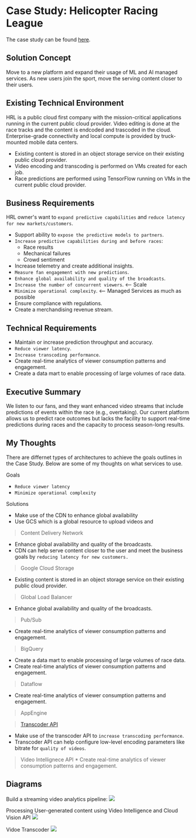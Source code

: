 # Case Study: Helicopter Racing League

The case study can be found [here](https://services.google.com/fh/files/blogs/master_case_study_helicopter_racing_league.pdf).

## Solution Concept

Move to a new platform and expand their usage of ML and AI managed services. As new users join the sport, move the serving content closer to their users.

## Existing Technical Environment

HRL is a public cloud first company with the mission-critical applications running in the current public cloud provider. Video editing is done at the race tracks and the content is endcoded and trascoded in the cloud. Enterprise-grade connectivity and local compute is provided by truck-mounted mobile data centers.

* Existing content is stored in an object storage service on their existing public cloud
provider.
* Video encoding and transcoding is performed on VMs created for each job.
* Race predictions are performed using TensorFlow running on VMs in the current public cloud provider.

## Business Requirements

HRL owner's want to `expand predictive capabilities` and `reduce latency for new markets/customers`.

* Support ability to `expose the predictive models to partners`.
* `Increase predictive capabilities during and before races`:
    * Race results
    * Mechanical failures
    * Crowd sentiment
* Increase telemetry and create additional insights.
* `Measure fan engagement with new predictions`.
* `Enhance global availability and quality of the broadcasts`.
* `Increase the number of concurrent viewers`. <-- Scale
* `Minimize operational complexity`. <-- Managed Services as much as possible
* Ensure compliance with regulations.
* Create a merchandising revenue stream.

## Technical Requirements

* Maintain or increase prediction throughput and accuracy.
* `Reduce viewer latency`.
* `Increase transcoding performance`.
* Create real-time analytics of viewer consumption patterns and engagement.
* Create a data mart to enable processing of large volumes of race data.

## Executive Summary

We listen to our fans, and they want enhanced video streams that include predictions of events within the race (e.g., overtaking). Our current platform allows us to predict race outcomes but lacks the facility to support real-time predictions during races and the capacity to process season-long results.

## My Thoughts

There are differnet types of architectures to achieve the goals outlines in the Case Study. Below are some of my thoughts on what services to use.

Goals
* `Reduce viewer latency`
* `Minimize operational complexity`

Solutions
* Make use of the CDN to enhance global availability
* Use GCS which is a global resource to upload videos and

> Content Delivery Network

* Enhance global availability and quality of the broadcasts.
* CDN can help serve content closer to the user and meet the business goals by `reducing latency for new customers.`

> Google Cloud Storage

* Existing content is stored in an object storage service on their existing public cloud provider.

> Global Load Balancer

* Enhance global availability and quality of the broadcasts.

> Pub/Sub

* Create real-time analytics of viewer consumption patterns and engagement.


> BigQuery

* Create a data mart to enable processing of large volumes of race data.
* Create real-time analytics of viewer consumption patterns and engagement.


> Dataflow

* Create real-time analytics of viewer consumption patterns and engagement.


> AppEngine


> [Transcoder API](https://cloud.google.com/transcoder/docs/concepts/overview)

* Make use of the transcoder API to `increase transcoding performance`.
* Transcoder API can help configure low-level encoding parameters like bitrate for `quality of videos`.

> Video Intellignece API
    * Create real-time analytics of viewer consumption patterns and engagement.



## Diagrams
Build a streaming video analytics pipeline:
![](https://cloud.google.com/architecture/images/build-streaming-video-analytics-pipeline-01.svg)

Processing User-generated content using Video Intelligence and Cloud Vision API
![](https://cloud.google.com/architecture/images/processing-architecture.svg)

Vidoe Transcoder
![](https://camo.githubusercontent.com/9112c0c92e2d56b55380def1de257c61568600d5391579cf94a597ba1a74a4f4/68747470733a2f2f726f636b6574736561742d63646e2e73332d73612d656173742d312e616d617a6f6e6177732e636f6d2f6a7570697465722d7472616e73636f64652d6469616772616d2e706e67)